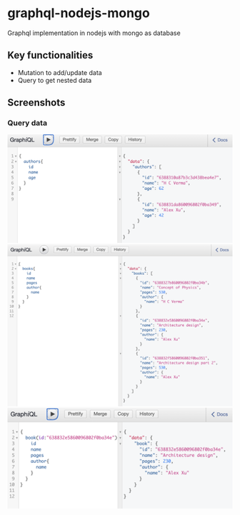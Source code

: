 # graphql-nodejs-mongo
Graphql implementation in nodejs with mongo as database

## Key functionalities
- Mutation to add/update data
- Query to get nested data


## Screenshots

### Query data

![All Authors](screenshots/all_authors.png)
![All Books](screenshots/all_books.png)
![Book with id](screenshots/book_with_id.png)

